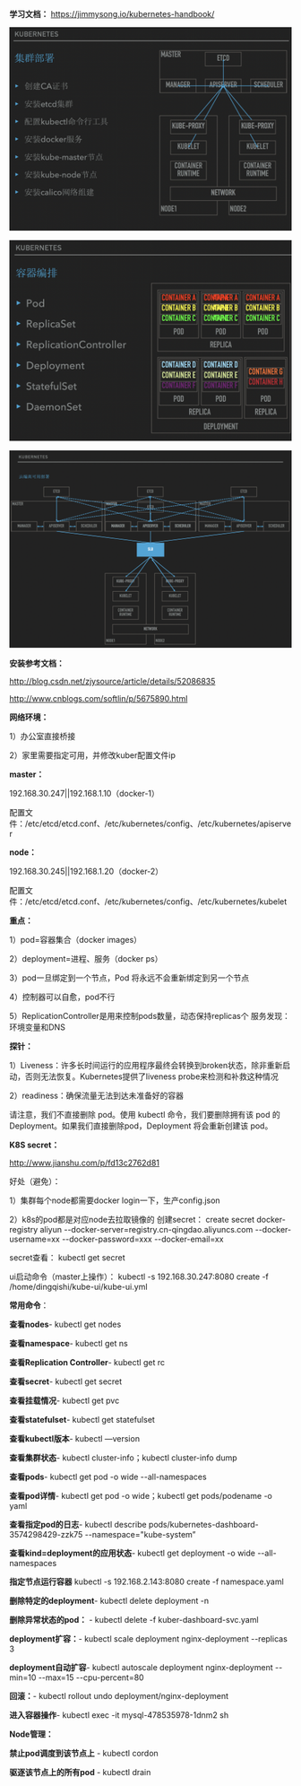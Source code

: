 **学习文档：**
https://jimmysong.io/kubernetes-handbook/

![基础架构](https://github.com/Aaron1989/K8S/blob/master/Screenshots/%E5%9F%BA%E7%A1%80%E6%9E%B6%E6%9E%84.png)

![基础组件](https://github.com/Aaron1989/K8S/blob/master/Screenshots/%E5%9F%BA%E7%A1%80%E7%BB%84%E4%BB%B6.png)

![云端高可用架构](https://github.com/Aaron1989/K8S/blob/master/Screenshots/%E4%BA%91%E7%AB%AF%E9%AB%98%E5%8F%AF%E7%94%A8%E6%9E%B6%E6%9E%84.png)

**安装参考文档：**

http://blog.csdn.net/zjysource/article/details/52086835

http://www.cnblogs.com/softlin/p/5675890.html


**网络环境：**

1）办公室直接桥接

2）家里需要指定可用，并修改kuber配置文件ip


**master：**

192.168.30.247||192.168.1.10（docker-1）

配置文件：/etc/etcd/etcd.conf、/etc/kubernetes/config、/etc/kubernetes/apiserver

**node：**

192.168.30.245||192.168.1.20（docker-2）

配置文件：/etc/etcd/etcd.conf、/etc/kubernetes/config、/etc/kubernetes/kubelet



**重点：**

1）pod=容器集合（docker images）

2）deployment=进程、服务（docker ps）

3）pod一旦绑定到一个节点，Pod 将永远不会重新绑定到另一个节点

4）控制器可以自愈，pod不行

5）ReplicationController是用来控制pods数量，动态保持replicas个
服务发现：环境变量和DNS

**探针：**

1）Liveness：许多长时间运行的应用程序最终会转换到broken状态，除非重新启动，否则无法恢复。Kubernetes提供了liveness probe来检测和补救这种情况

2）readiness：确保流量无法到达未准备好的容器

请注意，我们不直接删除 pod。使用 kubectl 命令，我们要删除拥有该 pod 的 Deployment。如果我们直接删除pod，Deployment 将会重新创建该 pod。


**K8S secret：**

http://www.jianshu.com/p/fd13c2762d81

好处（避免）：

1）集群每个node都需要docker login一下，生产config.json

2）k8s的pod都是对应node去拉取镜像的
创建secret：
create secret docker-registry aliyun --docker-server=registry.cn-qingdao.aliyuncs.com --docker-username=xx --docker-password=xxx --docker-email=xx

secret查看：
kubectl get secret


ui启动命令（master上操作）：
kubectl -s 192.168.30.247:8080 create -f  /home/dingqishi/kube-ui/kube-ui.yml

**常用命令**：

**查看nodes**-
kubectl get nodes

**查看namespace**- kubectl get ns

**查看Replication Controller**- kubectl get rc

**查看secret**- kubectl get secret

**查看挂载情况**- kubectl get pvc

**查看statefulset**- kubectl get statefulset

**查看kubectl版本**- kubectl —version

**查看集群状态**- kubectl cluster-info；kubectl cluster-info dump

**查看pods**- kubectl get pod  -o wide  --all-namespaces

**查看pod详情**- kubectl get pod  <NAME> -o wide；kubectl get pods/podename -o yaml

**查看指定pod的日志**- kubectl describe pods/kubernetes-dashboard-3574298429-zzk75 --namespace="kube-system”

**查看kind=deployment的应用状态**- kubectl get deployment  -o wide  --all-namespaces

**指定节点运行容器** kubectl -s 192.168.2.143:8080 create -f namespace.yaml  

**删除特定的deployment**- kubectl delete deployment <NAME> -n <NAMESPACE>

**删除异常状态的pod：** - kubectl delete -f kuber-dashboard-svc.yaml

**deployment扩容：**- kubectl scale deployment nginx-deployment --replicas 3

**deployment自动扩容**- kubectl autoscale deployment nginx-deployment --min=10 --max=15 --cpu-percent=80

**回滚：**- kubectl rollout undo deployment/nginx-deployment

**进入容器操作**- kubectl exec -it mysql-478535978-1dnm2 sh

**Node管理：**

**禁止pod调度到该节点上** - kubectl cordon <node>

**驱逐该节点上的所有pod** - kubectl drain <node>

